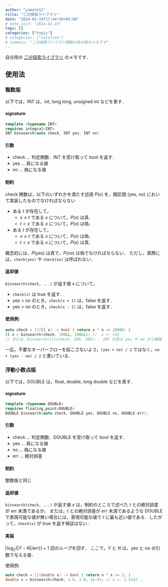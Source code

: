 ```yaml
---
author: "yamate11"
title: "二分探索ライブラリ"
date: "2024-02-19T17:44:50+09:00"
# date_init: "2024-02-19"
tags: []
categories: ["topic"]
# categories: ["solution"]
# summary: "二分探索ライブラリ関数の自分用のメモです"
---
```


自分用の [二分探索ライブラリ](https://github.com/yamate11/compprog/blob/main/clib/binsearch.cc) のメモです．

## 使用法

### 整数版

以下では，INT は，int, long long, unsigned int などを表す．

#### signature

```cpp
template <typename INT>
requires integral<INT>
INT binsearch(auto check, INT yes, INT no)
```

#### 引数

* check ... 判定関数．INT を受け取って bool を返す．
* yes ... 真になる値
* no ... 偽になる値

#### 制約

check 関数は，以下のいずれかを満たす述語 $P(x)$ を，開区間 (yes, no) において実装したものでなければならない

* ある $t$ が存在して，
  * $x \leq t$ である $x$ について，$P(x)$ は真．
  * $t < x$ である $x$ について，$P(x)$ は偽．
* ある $t$ が存在して，
  * $x \leq t$ である $x$ について，$P(x)$ は偽．
  * $t < x$ である $x$ について，$P(x)$ は真．

概念的には，$P(\text{yes})$ は真で，$P(\text{no})$ は偽でなければならない．
ただし，実際には，`check(yes)` や `check(no)` は呼ばれない．

#### 返却値

`binsearch(check, ...)` が返す値 x について，
* `check(x)` は true を返す．
* yes < no のとき，`check(x + 1)` は，false を返す．
* yes > no のとき，`check(x - 1)` は，false を返す．

#### 使用例:

```cpp
auto check = [](ll x) -> bool { return x * x <= 20000; }
ll x = binsearch(check, 100LL, 200LL); //  x <- 141
// または，binsearch<ll>(check, 100, 200);   INT の型は yes や no から推論される．
```

一応，不要なオーバーフローを起こさないよう，`(yes + no) / 2` ではなく，`no + (yes - no) / 2` と書いている．

### 浮動小数点版

以下では，DOUBLE は，float, double, long double などを表す．

#### signature

```cpp
template <typename DOUBLE>
requires floating_point<DOUBLE>
DOUBLE binsearch(auto check, DOUBLE yes, DOUBLE no, DOUBLE err);
```

#### 引数

* check ... 判定関数．DOUBLE を受け取って bool を返す．
* yes ... 真になる値
* no ... 偽になる値
* err ... 絶対誤差

#### 制約

整数版と同じ

#### 返却値

`binsearch(check, ...)` が返す値 $x$ は，制約のところで述べた $t$ との絶対誤差が err 未満であるか，
または，$t$ との絶対誤差が err 未満であるような DOUBLE で表現可能な値が無い場合には，表現可能な値で
$t$ に最も近い値である．したがって，`check(x)` が true を返す保証はない．

#### 実装

$\lceil\log_2 (| Y - N | / \text{err})\rceil + 1$ 回のループを回す．
ここで，$Y$ と $N$ は，yes と no の引数で与える値．


使用例:

```cpp
auto check = [](double x) -> bool { return x * x <= 2; }
double x = binsearch(check, 1.0, 2.0, 1e-6); // x <- 1.4142...
```
